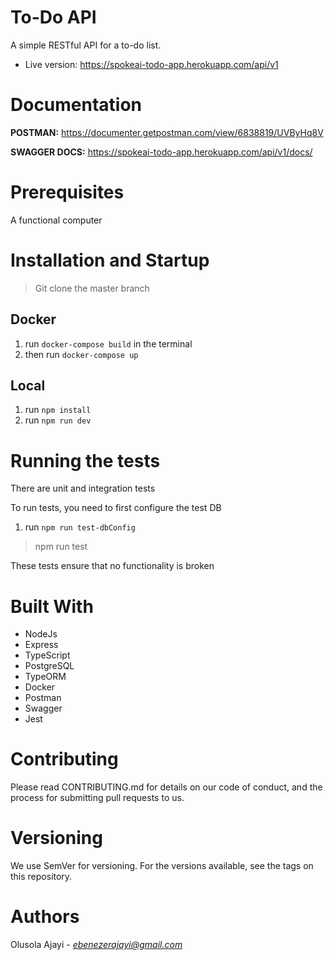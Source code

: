 # To-Do API

A simple RESTful API for a to-do list.
- Live version:  https://spokeai-todo-app.herokuapp.com/api/v1

# Documentation
 **POSTMAN:** https://documenter.getpostman.com/view/6838819/UVByHq8V

 **SWAGGER DOCS:** https://spokeai-todo-app.herokuapp.com/api/v1/docs/

# Prerequisites

A functional computer

# Installation and Startup

> Git clone the master branch

## Docker
 1. run `docker-compose build`  in the terminal
 2. then run `docker-compose up`

## Local 
1. run `npm install`
2. run `npm run dev`

# Running the tests
There are unit and integration tests

To run tests, you need to first configure the test DB
 1. run `npm run test-dbConfig`

> npm run test

These tests ensure that no functionality is broken

# Built With

- NodeJs
- Express
- TypeScript
- PostgreSQL
- TypeORM
- Docker
- Postman
- Swagger
- Jest

# Contributing

Please read CONTRIBUTING.md for details on our code of conduct, and the process for submitting pull requests to us.

# Versioning

We use SemVer for versioning. For the versions available, see the tags on this repository.

# Authors

Olusola Ajayi  -   *ebenezerajayi@gmail.com* 

